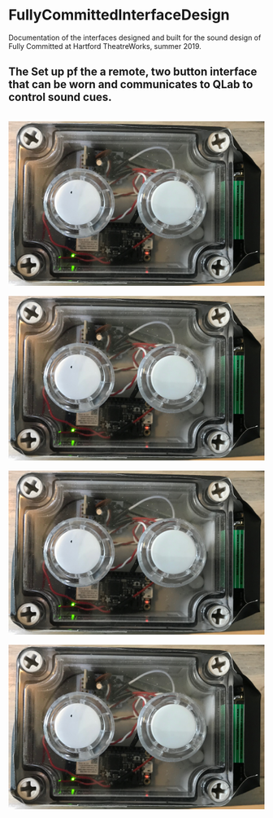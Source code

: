 # FullyCommittedInterfaceDesign
Documentation of the interfaces designed and built for the sound design of Fully Committed at Hartford TheatreWorks, summer 2019.


<H2>The Set up pf the a remote, two button interface that can be worn and communicates to QLab to control sound cues.</H2>
<br>
<img src="img/Enclosure.jpg" width = "700"></img> <br>
<br>
<img src="img/Enclosure.jpg" width = "700"></img> <br>
<br>
<img src="img/Enclosure.jpg" width = "700"></img> <br>
<br>
<img src="img/Enclosure.jpg" width = "700"></img> <br>
